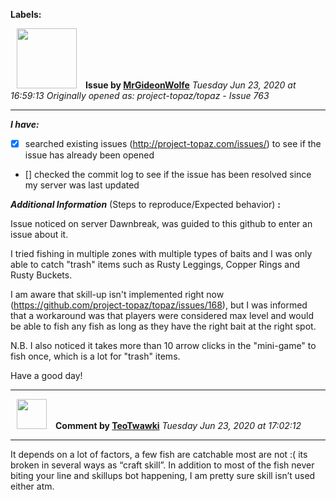 **Labels:**



<a href="https://github.com/MrGideonWolfe"><img src="https://avatars0.githubusercontent.com/u/67240131?v=4" width="96" height="96" hspace="10"></img></a> **Issue by [MrGideonWolfe](https://github.com/MrGideonWolfe)**
_Tuesday Jun 23, 2020 at 16:59:13_
_Originally opened as: project-topaz/topaz - Issue 763_

----

<!-- place 'x' mark between square [] brackets to checkmark box -->
**_I have:_**

- [x] searched existing issues (http://project-topaz.com/issues/) to see if the issue has already been opened
- [] checked the commit log to see if the issue has been resolved since my server was last updated

**_Additional Information_** (Steps to reproduce/Expected behavior) **:** 

Issue noticed on server Dawnbreak, was guided to this github to enter an issue about it.

I tried fishing in multiple zones with multiple types of baits and I was only able to catch "trash" items such as Rusty Leggings, Copper Rings and Rusty Buckets.

I am aware that skill-up isn't implemented right now (https://github.com/project-topaz/topaz/issues/168), but I was informed that a workaround was that players were considered max level and would be able to fish any fish as long as they have the right bait at the right spot.

N.B. I also noticed it takes more than 10 arrow clicks in the "mini-game" to fish once, which is a lot for "trash" items.

Have a good day!


----
<a href="https://github.com/TeoTwawki"><img src="https://avatars0.githubusercontent.com/u/6871475?v=4" width="48" height="48" hspace="10"></img></a> **Comment by [TeoTwawki](https://github.com/TeoTwawki)**
_Tuesday Jun 23, 2020 at 17:02:12_

----

It depends on a lot of factors, a few fish are catchable most are not :( its broken in several ways as “craft skill”. In addition to most of the fish never biting your line and skillups bot happening, I am pretty sure skill isn’t used either atm.
